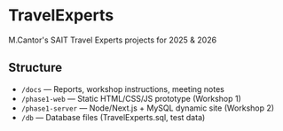 # TravelExperts
M.Cantor's SAIT Travel Experts projects for 2025 & 2026

## Structure
- `/docs` — Reports, workshop instructions, meeting notes  
- `/phase1-web` — Static HTML/CSS/JS prototype (Workshop 1)  
- `/phase1-server` — Node/Next.js + MySQL dynamic site (Workshop 2)  
- `/db` — Database files (TravelExperts.sql, test data)
